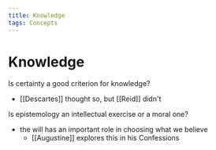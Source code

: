 ```yaml
---
title: Knowledge
tags: Concepts
---
```

# Knowledge
Is certainty a good criterion for knowledge?
- [[Descartes]] thought so, but [[Reid]] didn't


Is epistemology an intellectual exercise or a moral one?
- the will has an important role in choosing what we believe
	- [[Augustine]] explores this in his Confessions